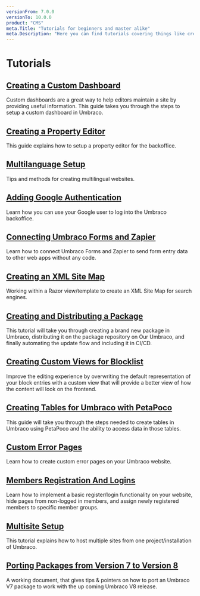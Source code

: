 ```yaml
---
versionFrom: 7.0.0
versionTo: 10.0.0
product: "CMS"
meta.Title: "Tutorials for beginners and master alike"
meta.Description: "Here you can find tutorials covering things like creating a site from scratch, setting up multilingual sites and many more"
---
```


# Tutorials

## [Creating a Custom Dashboard](Tutorials/Creating-a-Custom-Dashboard.md)

Custom dashboards are a great way to help editors maintain a site by providing useful information. This guide takes you through the steps to setup a custom dashboard in Umbraco.

## [Creating a Property Editor](Tutorials/Creating-a-Property-Editor.md)

This guide explains how to setup a property editor for the backoffice.

## [Multilanguage Setup](Tutorials/Multilanguage-Setup.md)

Tips and methods for creating multilingual websites.

## [Adding Google Authentication](Tutorials/Add-Google-Authentication.md)

Learn how you can use your Google user to log into the Umbraco backoffice.

## [Connecting Umbraco Forms and Zapier](Tutorials/Connecting-Umbraco-Forms-and-Zapier.md)

Learn how to connect Umbraco Forms and Zapier to send form entry data to other web apps without any code.

## [Creating an XML Site Map](Tutorials/Creating-an-XML-Site-Map.md)

Working within a Razor view/template to create an XML Site Map for search engines.

## [Creating and Distributing a Package](Tutorials/Creating-and-distributing-a-package.md)

This tutorial will take you through creating a brand new package in Umbraco, distributing it on the package repository on Our Umbraco, and finally automating the update flow and including it in CI/CD.

## [Creating Custom Views for Blocklist](Tutorials/Creating-Custom-Views-for-Blocklist.md)

Improve the editing experience by overwriting the default representation of your block entries with a custom view that will provide a better view of how the content will look on the frontend.

## [Creating Tables for Umbraco with PetaPoco](Tutorials/Creating-Tables-for-Umbraco-with-PetaPoco.md)

This guide will take you through the steps needed to create tables in Umbraco using PetaPoco and the ability to access data in those tables.

## [Custom Error Pages](Tutorials/Custom-Error-Pages.md)

Learn how to create custom error pages on your Umbraco website.

## [Members Registration And Logins](Tutorials/Members-Registration-And-Logins.md)

Learn how to implement a basic register/login functionality on your website, hide pages from non-logged in members, and assign newly registered members to specific member groups.

## [Multisite Setup](Tutorials/Multisite-Setup.md)

This tutorial explains how to host multiple sites from one project/installation of Umbraco.

## [Porting Packages from Version 7 to Version 8](Tutorials/Porting-Packages-V8.md)

A working document, that gives tips & pointers on how to port an Umbraco V7 package to work with the up coming Umbraco V8 release.
